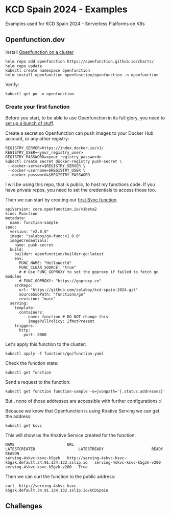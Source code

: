 # KCD Spain 2024 - Examples
Examples used for KCD Spain 2024 - Serverless Platforms on K8s


## Openfunction.dev

Install [Openfunction on a cluster](https://openfunction.dev/docs/getting-started/installation/)

```
helm repo add openfunction https://openfunction.github.io/charts/
helm repo update
kubectl create namespace openfunction
helm install openfunction openfunction/openfunction -n openfunction
```

Verify: 

```
kubectl get po -n openfunction
```

### Create your first function

Before you start, to be able to use Openfunction in its full glory, you need to [set up a bunch of stuff](https://openfunction.dev/docs/getting-started/quickstarts/prerequisites/).

Create a secret so Openfunction can push images to your Docker Hub account, or any other registry:

```
REGISTRY_SERVER=https://index.docker.io/v1/
REGISTRY_USER=<your_registry_user>
REGISTRY_PASSWORD=<your_registry_password>
kubectl create secret docker-registry push-secret \
 --docker-server=$REGISTRY_SERVER \
 --docker-username=$REGISTRY_USER \
 --docker-password=$REGISTRY_PASSWORD
```

I will be using this repo, that is public, to host my functions code. If you have private repos, you need to set the credentials to access those too. 

Then we can start by creating our [first Sync function](https://openfunction.dev/docs/getting-started/quickstarts/sync-functions/).


```
apiVersion: core.openfunction.io/v1beta2
kind: Function
metadata:
  name: function-sample
spec:
  version: "v2.0.0"
  image: "salaboy/go-func:v1.0.0"
  imageCredentials:
    name: push-secret
  build:
    builder: openfunction/builder-go:latest
    env:
      FUNC_NAME: "HelloWorld"
      FUNC_CLEAR_SOURCE: "true"
      # # Use FUNC_GOPROXY to set the goproxy if failed to fetch go modules
      # FUNC_GOPROXY: "https://goproxy.cn"
    srcRepo:
      url: "https://github.com/salaboy/kcd-spain-2024.git"
      sourceSubPath: "functions/go"
      revision: "main"
  serving:
    template:
      containers:
        - name: function # DO NOT change this
          imagePullPolicy: IfNotPresent 
    triggers:
      http:
        port: 8080
```

Let's apply this function to the cluster: 

```
kubectl apply -f functions/go/function.yaml
```

Check the function state: 

```
kubectl get function
```

Send a request to the function: 

```
kubectl get function function-sample -o=jsonpath='{.status.addresses}'
```

But.. none of those addresses are accessible with further configurations :( 

Because we know that Openfunction is using Knative Serving we can get the address:

```
kubectl get ksvc
```

This will show us the Knative Service created for the function: 

```
NAME                       URL                                                              LATESTCREATED                   LATESTREADY                     READY   REASON
serving-4skvc-ksvc-k5gzk   http://serving-4skvc-ksvc-k5gzk.default.34.91.134.132.sslip.io   serving-4skvc-ksvc-k5gzk-v200   serving-4skvc-ksvc-k5gzk-v200   True    

```

Then we can curl the function to the public address: 

```
curl  http://serving-4skvc-ksvc-k5gzk.default.34.91.134.132.sslip.io/KCDSpain
```

## Challenges

